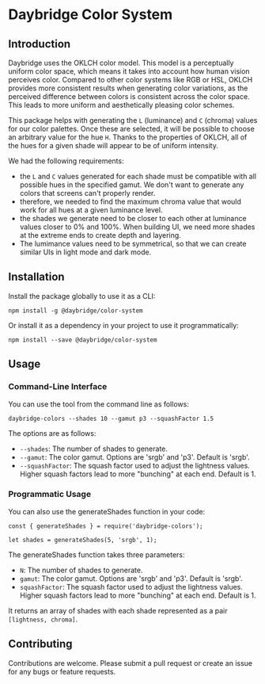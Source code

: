 # Daybridge Color System

## Introduction
Daybridge uses the OKLCH color model. This model is a perceptually uniform color space, which means it takes into account how human vision perceives color. Compared to other color systems like RGB or HSL, OKLCH provides more consistent results when generating color variations, as the perceived difference between colors is consistent across the color space. This leads to more uniform and aesthetically pleasing color schemes.

This package helps with generating the `L` (luminance) and `C` (chroma) values for our color palettes. Once these are selected, it will be possible to choose an arbitrary value for the hue `H`. Thanks to the properties of OKLCH, all of the hues for a given shade will appear to be of uniform intensity.

We had the following requirements:

- the `L` and `C` values generated for each shade must be compatible with all possible hues in the specified gamut. We don't want to generate any colors that screens can't properly render.
- therefore, we needed to find the maximum chroma value that would work for all hues at a given luminance level.
- the shades we generate need to be closer to each other at luminance values closer to 0% and 100%. When building UI, we need more shades at the extreme ends to create depth and layering.
- The lumimance values need to be symmetrical, so that we can create similar UIs in light mode and dark mode.

## Installation
Install the package globally to use it as a CLI:

```
npm install -g @daybridge/color-system
```

Or install it as a dependency in your project to use it programmatically:

```
npm install --save @daybridge/color-system
```

## Usage
### Command-Line Interface
You can use the tool from the command line as follows:

```
daybridge-colors --shades 10 --gamut p3 --squashFactor 1.5
```

The options are as follows:

- `--shades`: The number of shades to generate.
- `--gamut`: The color gamut. Options are 'srgb' and 'p3'. Default is 'srgb'.
- `--squashFactor`: The squash factor used to adjust the lightness values. Higher squash factors lead to more "bunching" at each end. Default is 1.


### Programmatic Usage
You can also use the generateShades function in your code:

```
const { generateShades } = require('daybridge-colors');

let shades = generateShades(5, 'srgb', 1);
```

The generateShades function takes three parameters:

- `N`: The number of shades to generate.
- `gamut`: The color gamut. Options are 'srgb' and 'p3'. Default is 'srgb'.
- `squashFactor`: The squash factor used to adjust the lightness values. Higher squash factors lead to more "bunching" at each end. Default is 1.

It returns an array of shades with each shade represented as a pair `[lightness, chroma]`.

## Contributing
Contributions are welcome. Please submit a pull request or create an issue for any bugs or feature requests.

